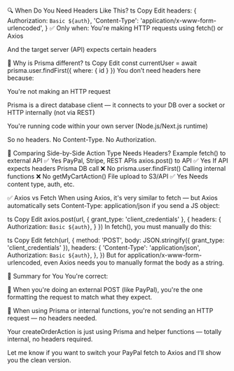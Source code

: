 🔍 When Do You Need Headers Like This?
ts
Copy
Edit
headers: {
Authorization: `Basic ${auth}`,
'Content-Type': 'application/x-www-form-urlencoded',
}
✅ Only when:
You're making HTTP requests using fetch() or Axios

And the target server (API) expects certain headers

🧠 Why is Prisma different?
ts
Copy
Edit
const currentUser = await prisma.user.findFirst({ where: { id } })
You don’t need headers here because:

You're not making an HTTP request

Prisma is a direct database client — it connects to your DB over a socket or HTTP internally (not via REST)

You're running code within your own server (Node.js/Next.js runtime)

So no headers. No Content-Type. No Authorization.

🔄 Comparing Side-by-Side
Action Type Needs Headers? Example
fetch() to external API ✅ Yes PayPal, Stripe, REST APIs
axios.post() to API ✅ Yes If API expects headers
Prisma DB call ❌ No prisma.user.findFirst()
Calling internal functions ❌ No getMyCartAction()
File upload to S3/API ✅ Yes Needs content type, auth, etc.

✅ Axios vs Fetch
When using Axios, it's very similar to fetch — but Axios automatically sets Content-Type: application/json if you send a JS object:

ts
Copy
Edit
axios.post(url, { grant_type: 'client_credentials' }, {
headers: {
Authorization: `Basic ${auth}`,
}
})
In fetch(), you must manually do this:

ts
Copy
Edit
fetch(url, {
method: 'POST',
body: JSON.stringify({ grant_type: 'client_credentials' }),
headers: {
'Content-Type': 'application/json',
Authorization: `Basic ${auth}`,
},
})
But for application/x-www-form-urlencoded, even Axios needs you to manually format the body as a string.

🧨 Summary for You
You're correct:

📌 When you're doing an external POST (like PayPal), you're the one formatting the request to match what they expect.

📌 When using Prisma or internal functions, you're not sending an HTTP request — no headers needed.

Your createOrderAction is just using Prisma and helper functions — totally internal, no headers required.

Let me know if you want to switch your PayPal fetch to Axios and I’ll show you the clean version.

